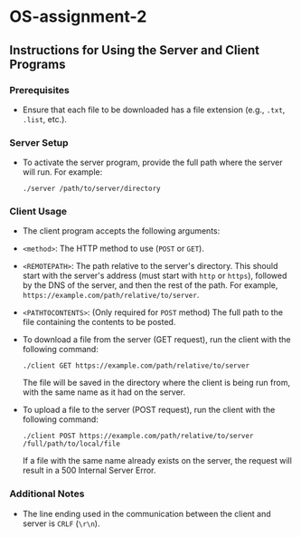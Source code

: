 # OS-assignment-2

## Instructions for Using the Server and Client Programs

### Prerequisites

- Ensure that each file to be downloaded has a file extension (e.g., `.txt`, `.list`, etc.).

### Server Setup

- To activate the server program, provide the full path where the server will run. For example:

  `./server /path/to/server/directory`


### Client Usage

- The client program accepts the following arguments:
- `<method>`: The HTTP method to use (`POST` or `GET`).
- `<REMOTEPATH>`: The path relative to the server's directory. This should start with the server's address (must start with `http` or `https`), followed by the DNS of the server, and then the rest of the path. For example, `https://example.com/path/relative/to/server`.
- `<PATHTOCONTENTS>`: (Only required for `POST` method) The full path to the file containing the contents to be posted.

- To download a file from the server (GET request), run the client with the following command:

  `./client GET https://example.com/path/relative/to/server`

  The file will be saved in the directory where the client is being run from, with the same name as it had on the server.

- To upload a file to the server (POST request), run the client with the following command:

  `./client POST https://example.com/path/relative/to/server /full/path/to/local/file`

  If a file with the same name already exists on the server, the request will result in a 500 Internal Server Error.

### Additional Notes

- The line ending used in the communication between the client and server is `CRLF` (`\r\n`).



